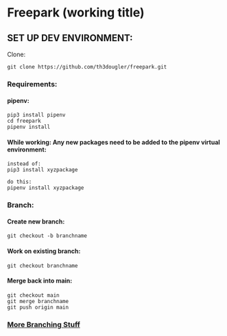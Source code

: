 # Freepark (working title)

## SET UP DEV ENVIRONMENT:
Clone:

```
git clone https://github.com/th3dougler/freepark.git

```



### Requirements:

#### pipenv:
```
pip3 install pipenv
cd freepark
pipenv install

```

#### While working: Any new packages need to be added to the pipenv virtual environment:
```
instead of:
pip3 install xyzpackage

do this:
pipenv install xyzpackage

```




### Branch:

#### Create new branch:
```
git checkout -b branchname

```

#### Work on existing branch:
```
git checkout branchname

```

#### Merge back into main:
```
git checkout main
git merge branchname
git push origin main

```
### [More Branching Stuff](https://git-scm.com/book/en/v2/Git-Branching-Basic-Branching-and-Merging)


